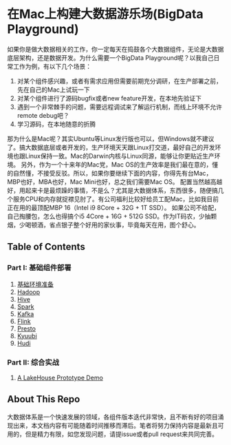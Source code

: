 # 在Mac上构建大数据游乐场(BigData Playground)

   如果你是做大数据相关的工作，你一定每天在捣鼓各个大数据组件，无论是大数据底层架构，还是数据开发。为什么需要一个BigData Playground呢？以我自己日常工作为例，有以下几个场景：

   1. 对某个组件感兴趣，或者有需求应用但需要前期充分调研，在生产部署之前，先在自己的Mac上试玩一下
   2. 对某个组件进行了源码bugfix或者new feature开发，在本地先验证下
   3. 遇到一个非常棘手的问题，需要远程调试来了解运行机制，而线上环境不允许remote debug吧？
   4. 学习源码，在本地随意的折腾

   那为什么是Mac呢？其实Ubuntu等Linux发行版也可以，但Windows就不建议了。搞大数据底层或者开发的，生产环境天天跟Linux打交道，最好自己的开发环境也跟Linux保持一致。Mac的Darwin内核与Linux同源，能够让你更贴近生产环境。
   另外，作为一个十来年的Mac党，Mac OS的生产效率是我们最在意的，懂的自然懂，不接受反驳。所以，如果你要继续下面的内容，你得先有台Mac，MBP也好，MBA也好，Mac Mini也好，总之我们需要Mac OS。
   配置当然越高越好，用起来卡是最烦躁的事情，不是么？尤其是大数据体系，东西很多，随便搞几个服务CPU和内存就捉襟见肘了。有公司福利比较好给员工配Mac，比如我目前正在用的最顶配MBP 16（Intel i9 8Core + 32G + 1T SSD）。
   如果公司不给配，自己掏腰包，怎么也得搞个i5 4Core + 16G + 512G SSD。作为IT码农，少抽颗烟，少喝顿酒，省点银子整个好用的家伙事，毕竟每天在用，图个舒心。

## Table of Contents

### Part I: 基础组件部署 

1. [基础环境准备](docs/part-I/1.essential.md)
2. [Hadoop](docs/part-I/2.hadoop.md)
3. [Hive](docs/part-I/3.hive.md)
4. [Spark](docs/part-I/4.spark.md)
5. [Kafka](docs/part-I/5.kafka.md)
6. [Flink](docs/part-I/6.flink.md)
7. [Presto](docs/part-I/7.presto.md)
8. [Kyuubi](docs/part-I/8.kyuubi.md)
9. [Hudi](docs/part-I/9.hudi.md)

### Part II: 综合实战

1. [A LakeHouse Prototype Demo](docs/part-II/1.lakehouse.md)

## About This Repo

大数据体系是一个快速发展的领域，各组件版本迭代非常快，且不断有好的项目涌现出来，本文档内容有可能随着时间推移而滞后。笔者将努力保持内容是最新且可用的，但是精力有限，如您发现问题，请提issue或者pull request来共同完善。
